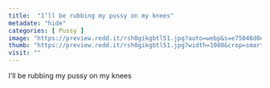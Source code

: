 ```yaml
---
title:  "I’ll be rubbing my pussy on my knees"
metadate: "hide"
categories: [ Pussy ]
image: "https://preview.redd.it/rsh0gikgbtl51.jpg?auto=webp&s=e75046d0e0acd1c70f34613e5cb6fd6ea42e9f66"
thumb: "https://preview.redd.it/rsh0gikgbtl51.jpg?width=1080&crop=smart&auto=webp&s=7f556a86de7a265e5a564d9e85ca7b18924a67a5"
visit: ""
---
```

I’ll be rubbing my pussy on my knees
